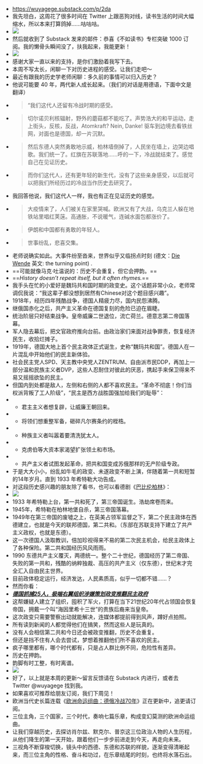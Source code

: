 - https://wuyagege.substack.com/p/2da
- 我先坦白，这周花了很多时间在 Twitter 上跟恶狗对线，读书生活的时间大幅缩水，所以本来打算鸽掉……咕咕咕。
- [![]({"src":"https://bucketeer-e05bbc84-baa3-437e-9518-adb32be77984.s3.amazonaws.com/public/images/7212909e-ff58-40be-92e0-4fb76fdd2adb_215x235.jpeg","fullscreen":null,"imageSize":null,"height":235,"width":215,"resizeWidth":null,"bytes":6744,"alt":null,"title":null,"type":"image/jpeg","href":null,"belowTheFold":false,"internalRedirect":null})](https://substackcdn.com/image/fetch/f%5Fauto,q%5Fauto:good,fl%5Fprogressive:steep/https%3A%2F%2Fbucketeer-e05bbc84-baa3-437e-9518-adb32be77984.s3.amazonaws.com%2Fpublic%2Fimages%2F7212909e-ff58-40be-92e0-4fb76fdd2adb%5F215x235.jpeg)
- 然后就收到了 Substack 发来的邮件：恭喜《不如读书》专栏突破 1000 订阅。我的懒骨头瞬间没了，扶我起来，我能更新！
- [![]({"src":"https://bucketeer-e05bbc84-baa3-437e-9518-adb32be77984.s3.amazonaws.com/public/images/b6ed473a-9533-4b9d-a3a5-f9899421da20_1740x692.png","fullscreen":null,"imageSize":null,"height":579,"width":1456,"resizeWidth":null,"bytes":261701,"alt":null,"title":null,"type":"image/png","href":null,"belowTheFold":false,"internalRedirect":null})](https://substackcdn.com/image/fetch/f%5Fauto,q%5Fauto:good,fl%5Fprogressive:steep/https%3A%2F%2Fbucketeer-e05bbc84-baa3-437e-9518-adb32be77984.s3.amazonaws.com%2Fpublic%2Fimages%2Fb6ed473a-9533-4b9d-a3a5-f9899421da20%5F1740x692.png)
- 感谢大家一直以来的支持，是你们激励着我写下去。
- 本周不写太长，闲聊一下对历史进程的感受。让我们走吧～
- 最近有跟我的历史学老师闲聊：多久前的事情可以归入历史？
- 他说可能要 40 年，两代新人成长起来。（我们的对话是用德语，下面中文是翻译）
- > “我们这代人还留有冷战时期的感受。
- > 切尔诺贝利核辐射，野外的蘑菇都不能吃了。声势浩大的和平运动，走上街头，反核，反战，Atomkraft? Nein, Danke! 驱车到边境去看铁丝网，对面也是德国，却一片沉默。
- > 然后东德人突然勇敢地示威，柏林墙倒掉了，人民坐在墙上，边哭边唱歌。我们统一了。红旗在苏联落地……呼的一下，冷战就结束了。感觉自己在见证历史。
- > 而你们这代人，还有更年轻的新生代，没有了这些亲身感受，以后就可以把我们所经历过的冷战当作历史去研究了。
- 我回答他说，我们这代人一样，我也有正在见证历史的感觉。
- > 大疫情来了，人们被关在家里哭喊。欧洲又有了大战，乌克兰人躲在地铁站里唱红荚蒾。高通胀，不说暖气，连碱水面包都涨价了。
- > 伊朗和中国都有勇敢的年轻人。
- > 世事纷乱，悲喜交集。
- 老师说确实如此。大事件纷至沓来，世界似乎又临拐点时刻 (德文：[Die Wende](https://en.wikipedia.org/wiki/Peaceful%5FRevolution) 英文: the turning point) .
- ==可能就像马克·吐温说的：历史不会重复，但它会押韵。==
- ==_History doesn’t repeat itself, but it often rhymes._==
- 我手头在忙的小爱好是魏玛共和国时期的政变史。这个话题非常小众，老师常调侃我说：“我这辈子都没想到居然有Chinese对这个题目感兴趣”。
- 1918年，经历四年残酷战争，德国人精疲力尽，国内民怨沸腾。
- 继俄国赤化之后，共产主义革命在德国复刻的危险已迫在眉睫。
- 统治阶层只好结束战争。皇帝威廉二世退位，流亡荷兰。德意志第二帝国落幕。
- 军人隐去幕后，把文官政府推向台前。由政治家们来面对战争罪责，恢复经济民生，收拾烂摊子。
- 1919年，德国大地上首个民主政体正式诞生，史称“魏玛共和国”。德国人在一片混乱中开始他们的民主新体验。
- 社会民主党人SPD、天主教中央党人ZENTRUM、自由派市民DDP，再加上一部分温和民族主义者DVP，这些人忍耐住对彼此的厌恶，携起手来保卫得来不易又摇摇欲坠的民主。
- 但国内到处都是敌人，左侧和右侧的人都不喜欢民主。“革命不彻底！你们当权派背叛了工人阶级”，“民主是西方战胜国强加给我们的耻辱”：
- * 君主主义者想复辟，让威廉王朝回来。
- * 将领们想重整军备，砸碎凡尔赛条约的桎梏。
- * 种族主义者叫嚣着要清洗犹太人。
- * 克虏伯等大资本家渴望扩张领土和市场。
- * 共产主义者试图发起革命，把共和国变成苏俄那样的无产阶级专政。
- 于是大大小小，纷乱如牛毛的政变、未遂政变不断上演，伴随着第一共和短暂的14年岁月。直到 1933 年希特勒大功告成。
- 对这段历史感兴趣的朋友除了看书，也可以看德剧《[巴比伦柏林](https://movie.douban.com/subject/26389403/)》：
- [![]({"src":"https://bucketeer-e05bbc84-baa3-437e-9518-adb32be77984.s3.amazonaws.com/public/images/f9c378f7-a3a9-459f-85ac-4da29905467e_2560x1920.jpeg","fullscreen":null,"imageSize":null,"height":1092,"width":1456,"resizeWidth":null,"bytes":475797,"alt":null,"title":null,"type":"image/jpeg","href":null,"belowTheFold":true,"internalRedirect":null})](https://substackcdn.com/image/fetch/f%5Fauto,q%5Fauto:good,fl%5Fprogressive:steep/https%3A%2F%2Fbucketeer-e05bbc84-baa3-437e-9518-adb32be77984.s3.amazonaws.com%2Fpublic%2Fimages%2Ff9c378f7-a3a9-459f-85ac-4da29905467e%5F2560x1920.jpeg)
- 1933 年希特勒上台，第一共和死了，第三帝国诞生。浩劫席卷而来。
- 1945年，希特勒在柏林地堡自杀，第三帝国落幕。
- 1949年在第三帝国的废墟之上，在英美占领军监督之下，第二个民主政体在西德建立，也就是今天的联邦德国，第二共和。（东部在苏联支持下建立了共产主义政权，也就是东德）。
- 这一次德国人汲取教训，倍加珍视得来不易的第二次民主机会，给民主政体上了各种保险。第二共和国经历风风雨雨。
- 1990 东德共产主义覆灭，两德统一。整个二十世纪，德国经历了第二帝国、失败的第一共和，残酷的纳粹独裁、高压的共产主义（仅东德），世纪末才完全汇入自由民主世界。
- 目前政体稳定运行，经济发达，人民素质高，似乎一切都不错……？
- 然而你看：
- _**[德国抓捕25人，极端右翼组织涉嫌策划政变推翻民主政府](https://www.bbc.com/zhongwen/simp/world-63888072)**_
- 这帮嫌疑人建立了组织，囤积了军火，打算在当下21世纪20年代占领国会恢复帝国，拥戴一个叫“海因里希十三世”的贵族后裔来当皇帝。
- 这次政变只需要警察出动就能解决，连媒体都提前得到风声，蹲好点拍照。
- 所有读到新闻的人都觉得他们在搞笑，然而这些人是玩真的。
- 没有人会相信第二共和今日还会被政变推翻，历史不会重复。
- 但还是挡不住有人会去尝试，梦想着推翻他们所不喜欢的民主。
- 疯子哪里都有，哪个时代都有，只是占人群比例不同，危险性有差异。
- 历史在押韵。
- 韵脚有时工整，有时离谱。
- [![]({"src":"https://bucketeer-e05bbc84-baa3-437e-9518-adb32be77984.s3.amazonaws.com/public/images/682b7035-3e4b-4e8b-899b-1b67aff45e11_1500x1157.jpeg","fullscreen":null,"imageSize":null,"height":1123,"width":1456,"resizeWidth":null,"bytes":249252,"alt":null,"title":null,"type":"image/jpeg","href":null,"belowTheFold":true,"internalRedirect":null})](https://substackcdn.com/image/fetch/f%5Fauto,q%5Fauto:good,fl%5Fprogressive:steep/https%3A%2F%2Fbucketeer-e05bbc84-baa3-437e-9518-adb32be77984.s3.amazonaws.com%2Fpublic%2Fimages%2F682b7035-3e4b-4e8b-899b-1b67aff45e11%5F1500x1157.jpeg)
- 好了，以上就是本周的更新～留言反馈请在 Substack 内进行，或者去 Twitter @wuyagege 找到我。
- 如果喜欢可推荐给朋友订阅，我们下周见！
- 欧洲当代史长篇连载《[欧洲命运组曲：德俄冷战70年](https://wuyagege.substack.com/p/78e)》正在更新中，追更请订阅。
- 三位主角，三个国家，三个时代，奏响七篇乐章，构成变幻莫测的欧洲命运组曲。
- 让我们穿越历史，去探访肖尔兹、默克尔、普京这三位政治人物的人生历程，从他们降生的第一天开始，跟着他们一步步前进走到今天，再走向未来。
- 三视角不断穿梭切换，镜头中的西德、东德和苏联的样貌，逐渐变得清晰起来，而三位主角的性格、奋斗和功过，在乐章结尾的时刻，也终将水落石出。